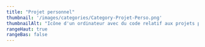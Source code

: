 ```yaml
---
title: "Projet personnel"
thumbnail: '/images/categories/Category-Projet-Perso.png'
thumbnailAlt: "Icône d'un ordinateur avec du code relatif aux projets personnels"
rangeHaut: true
rangeBas: false
---
```

